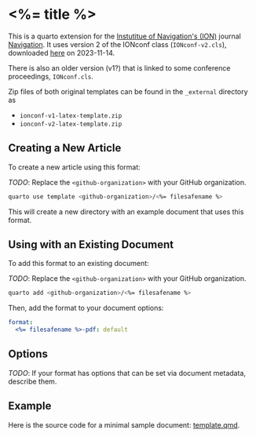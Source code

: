 
# <%= title %>

This is a quarto extension for the [Instutitue of Navigation's (ION)](https://www.ion.org) journal [Navigation](https://www.ion.org/navi/submit-navi.cfm). It uses version 2 of the IONconf class (`IONconf-v2.cls`), downloaded [here](https://www.ion.org/navi/submit-navi.cfm) on 2023-11-14.

There is also an older version (v1?) that is linked to some conference proceedings, `IONconf.cls`.

Zip files of both original templates can be found in the `_external` directory as
- `ionconf-v1-latex-template.zip`
- `ionconf-v2-latex-template.zip`

## Creating a New Article

To create a new article using this format:

*TODO*: Replace the `<github-organization>` with your GitHub organization.

```bash
quarto use template <github-organization>/<%= filesafename %>
```

This will create a new directory with an example document that uses this format.

## Using with an Existing Document

To add this format to an existing document:

*TODO*: Replace the `<github-organization>` with your GitHub organization.

```bash
quarto add <github-organization>/<%= filesafename %>
```

Then, add the format to your document options:

```yaml
format:
  <%= filesafename %>-pdf: default
```    

## Options

*TODO*: If your format has options that can be set via document metadata, describe them.

## Example

Here is the source code for a minimal sample document: [template.qmd](template.qmd).

